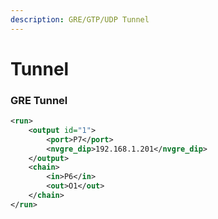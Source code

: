 ```yaml
---
description: GRE/GTP/UDP Tunnel
---
```


# Tunnel

### GRE Tunnel

```xml
<run>
    <output id="1">
        <port>P7</port>
        <nvgre_dip>192.168.1.201</nvgre_dip>
    </output>
    <chain>
        <in>P6</in>
        <out>O1</out>
    </chain>
</run>
```
